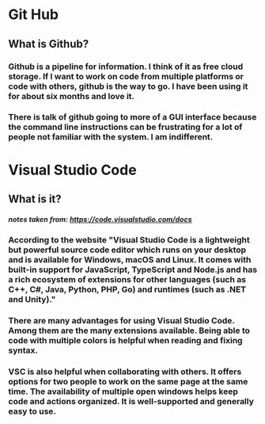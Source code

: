 # Git Hub
## What is Github?
### Github is a pipeline for information. I think of it as free cloud storage. If I want to work on code from multiple platforms or code with others, github is the way to go.  I have been using it for about six months and love it.  

### There is talk of github going to more of a GUI interface because the command line instructions can be frustrating for a lot of people not familiar with the system.  I am indifferent. 

# Visual Studio Code
## What is it?
##### notes taken from: https://code.visualstudio.com/docs

### According to the website "Visual Studio Code is a lightweight but powerful source code editor which runs on your desktop and is available for Windows, macOS and Linux. It comes with built-in support for JavaScript, TypeScript and Node.js and has a rich ecosystem of extensions for other languages (such as C++, C#, Java, Python, PHP, Go) and runtimes (such as .NET and Unity)."

### There are many advantages for using Visual Studio Code. Among them are the many extensions available.  Being able to code with multiple colors is helpful when reading and fixing syntax. 

### VSC is also helpful when collaborating with others.  It offers options for two people to work on the same page at the same time.  The availability of multiple open windows helps keep code and actions organized.  It is well-supported and generally easy to use. 
